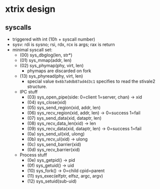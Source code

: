 # xtrix design
## syscalls
 - triggered with int (10h + syscall number)
 - sysv: rdi is sysno; rsi, rdx, rcx is args; rax is return
 - minimal syscall set:
     - (00) sys_dbglog(len, str*)
     - (01) sys_mmap(addr, len)
     - (02) sys_phymap(phy, virt, len)
       - phymaps are discarded on fork
     - (13) sys_phyread(phy, virt, len)
       - special value `0x6b7a0db87ad4d3c1` specifies to read the stivale2 structure.
     - IPC stuff
        - (03) sys_open_pipe(side: 0=client 1=server, chan) -> xid
        - (04) sys_close(xid)
        - (05) sys_send_region(xid, addr, len)
        - (06) sys_recv_region(xid, addr, len) -> 0=success 1=fail
        - (07) sys_send_data(xid, dataptr, len)
        - (08) sys_recv_data_len(xid) -> len
        - (09) sys_recv_data(xid, dataptr, len) -> 0=success 1=fail
        - (0a) sys_send_ul(xid, ulong)
        - (0b) sys_recv_ul(xid) -> ulong
        - (0c) sys_send_barrier(xid)
        - (0d) sys_recv_barrier(xid)
     - Process stuff
        - (0e) sys_getpid() -> pid
        - (0f) sys_getuid() -> uid
        - (10) sys_fork() -> 0=child cpid=parent
        - (11) sys_exec(elfptr, elfsz, argc, argv)
        - (12) sys_setuid(sub-uid)
